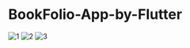 # BookFolio-App-by-Flutter
![1](https://github.com/user-attachments/assets/f8b11a2b-1132-4c58-838f-84f8b5a87d9c)
![2](https://github.com/user-attachments/assets/3dc94253-bffa-4127-8ada-35811e344c93)
![3](https://github.com/user-attachments/assets/92637718-16d7-4770-95b1-b4487e7f5004)
